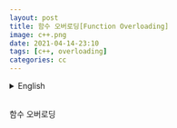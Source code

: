 ```yaml
---
layout: post
title: 함수 오버로딩[Function Overloading]
image: c++.png
date: 2021-04-14-23:10
tags: [c++, overloading]
categories: cc
---
```


<details>
<summary>English</summary>
<div markdown="1">

Function Overloading

{% highlight c++ %}

{% endhighlight %}

</div>
</details>
<br>

함수 오버로딩